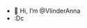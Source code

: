- 👋 Hi, I’m @VlinderAnna
- :Dc

<!---
VlinderAnna/VlinderAnna is a ✨ special ✨ repository because its `README.md` (this file) appears on your GitHub profile.
You can click the Preview link to take a look at your changes.
--->

